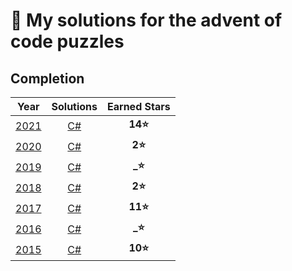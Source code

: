# 🎄 My solutions for the advent of code puzzles

## Completion

| Year | Solutions | Earned Stars |
|:----:|:---------:|:------------:|
| [2021](https://adventofcode.com/2021) | [C#](./C%23/2021) | **14⭐** |
| [2020](https://adventofcode.com/2020) | [C#](./C%23/2020) |  **2⭐** |
| [2019](https://adventofcode.com/2019) | [C#](./C%23/2019) |  **_⭐** |
| [2018](https://adventofcode.com/2018) | [C#](./C%23/2018) |  **2⭐** |
| [2017](https://adventofcode.com/2017) | [C#](./C%23/2017) | **11⭐** |
| [2016](https://adventofcode.com/2016) | [C#](./C%23/2016) |  **_⭐** |
| [2015](https://adventofcode.com/2015) | [C#](./C%23/2015) | **10⭐** |
